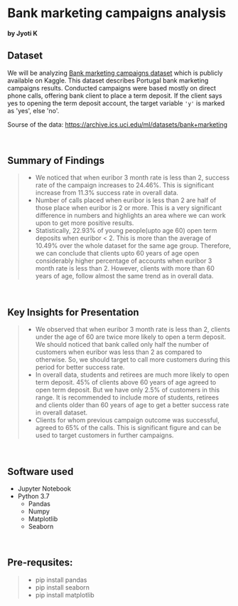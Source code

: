 # Bank marketing campaigns analysis
#### by Jyoti K


## Dataset

We will be analyzing [Bank marketing campaigns dataset](https://www.kaggle.com/volodymyrgavrysh/bank-marketing-campaigns-dataset#bank-additional-full.csv) which is publicly available on Kaggle. This dataset describes Portugal bank marketing campaigns results. Conducted campaigns were based mostly on direct phone calls, offering bank client to place a term deposit. If the client says yes to opening the term deposit account, the target variable `'y'` is marked as 'yes', else 'no'.

Sourse of the data:
https://archive.ics.uci.edu/ml/datasets/bank+marketing

<br>

## Summary of Findings

> - We noticed that when euribor 3 month rate is less than 2, success rate of the campaign increases to 24.46%. This is significant increase from 11.3% success rate in overall data.
> - Number of calls placed when euribor is less than 2 are half of those place when euribor is 2 or more. This is a very significant difference in numbers and highlights an area where we can work upon to get more positive results.
> - Statistically, 22.93% of young people(upto age 60) open term deposits when euribor < 2. This is more than the average of 10.49% over the whole dataset for the same age group. Therefore, we can conclude that clients upto 60 years of age open considerably higher percentage of accounts when euribor 3 month rate is less than 2. However, clients with more than 60 years of age, follow almost the same trend as in overall data.

<br>

## Key Insights for Presentation

> - We observed that when euribor 3 month rate is less than 2, clients under the age of 60 are twice more likely to open a term deposit. We should noticed that bank called only half the number of customers when euribor was less than 2 as compared to otherwise. So, we should target to call more customers during this period for better success rate.
> - In overall data, students and retirees are much more likely to open term deposit. 45% of clients above 60 years of age agreed to open term deposit. But we have only 2.5% of customers in this range. It is recommended to include more of students, retirees and clients older than 60 years of age to get a better success rate in overall dataset.
> - Clients for whom previous campaign outcome was successful, agreed to 65% of the calls. This is significant figure and can be used to target customers in further campaigns.

<br>


## Software used
- Jupyter Notebook
- Python 3.7
    - Pandas
    - Numpy
    - Matplotlib
    - Seaborn

<br>

## Pre-requsites:
> - pip install pandas
> - pip install seaborn
> - pip install matplotlib

